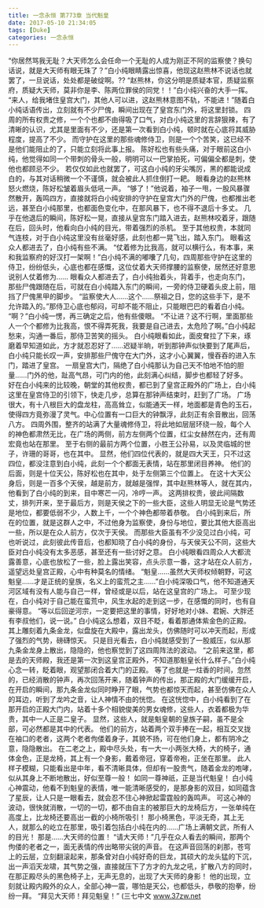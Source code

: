 ```yaml
---
title: 一念永恒 第773章 当代魁皇
date: 2017-05-10 21:34:05
tags: [Duke]
categories: 一念永恒
---
```


“你居然骂我无耻？大天师怎么会任命一个无耻的人成为刚正不阿的监察使？换句话说，就是大天师有眼无珠了？”白小纯眼睛露出惊喜，他现这赵熊林不说话也就罢了，一旦说话，处处都是破绽啊。??
“赵熊林，你这分明是质疑本官，质疑监察府，质疑大天师，莫非你是李、陈两位罪侯的同党！！”白小纯兴奋的大手一挥。
“来人，给我堵住皇宫大门，其他人可以进，这赵熊林意图不轨，不能进！”随着白小纯话语传出，立刻就有不少尸傀，瞬间出现在了皇宫东门外，将这里封锁。
四周的所有权贵之修，一个个也都不由得吸了口气，对白小纯这里的言辞狠辣，有了清晰的认识，尤其是里面有不少，还是第一次看到白小纯，顿时就在心底将其威胁程度，提高了不少。
而守护在这里的那些魂修侍卫，则是一个个苦笑，这已经不是他们能阻止的了，只能立刻将此事上报。
陈好松也有些头痛，对于眼前这白小纯，他觉得如同一个带刺的骨头一般，明明可以一巴掌拍死，可偏偏全都是刺，使他也都顾忌不少。
若仅仅如此也就罢了，可这白小纯的牙尖嘴厉，黑的都能说成白的，与其对话稍微一个不谨慎，就会被此人抓住倒打一耙。
眼看身边的赵熊林怒火燃烧，陈好松皱着眉头低吼一声。
“够了！”他说着，袖子一甩，一股风暴骤然散开，轰鸣四方，直接就将白小纯安排的守护在皇宫大门外的尸傀，也都推出老远，甚至白小纯那里，也都面色变化中，在那风暴下，也不得不退后十多丈。
几乎在他退后的瞬间，陈好松一晃，直接从皇宫东门踏入进去，赵熊林咬着牙，跟随在后，回头时，他看向白小纯的目光，带着强烈的杀机。
至于其他权贵，本就同气连枝，对于白小纯这里没有丝毫好感，此刻也都一晃飞出，踏入东门。
眼看这众人都进去了，白小纯有些不满。
“仗着修为比我高，就可以横行么，有本事，来和我监察府的好汉打一架啊！”白小纯不满的嘟囔了几句，四周那些守护在这里的侍卫，纷纷低头，心底也都在感慨，这位仗着大天师撑腰的监察使，居然还好意思说别人仗着修为……
眼看众人都进去了，白小纯抬着头，背着手，也走向东门，那些尸傀跟随在后，可就在白小纯踏入东门的瞬间，一旁的侍卫硬着头皮上前，阻挡了尸傀黑甲的脚步。
“监察使大人……这个……祭祖之日，您的这些手下，是不允许踏入的。”那侍卫心底也郁闷，可却不能不阻止，只能眼巴巴的看着白小纯。
“啊？”白小纯一愣，再三确定之后，他有些傻眼。
“不让进？这不行啊，里面那些人一个个都修为比我高，恨不得弄死我，我要是自己进去，太危险了啊。”白小纯起愁来，沟通一番后，那侍卫苦笑的摇头。
白小纯眼看如此，面皮耷拉了下来，琢磨着早知道如此，方才就忍忍好了……迟疑半晌，听到那钟声似快要到了尾声后，白小纯只能长叹一声，安排那些尸傀守在大门外，这才小心翼翼，慢吞吞的进入东门，踏进了皇宫。
一扇皇宫大门，隔绝了白小纯那认为自己天不怕地不怕的胆量……门外的他，趾高气昂，可门内的他，此刻满心纠结，脚步也都轻了好多。
好在白小纯来的比较晚，朝堂的其他权贵，都已到了皇宫正殿外的广场上，白小纯这里在皇宫侍卫的引领下，快走几步，总算在那钟声结束时，赶到了广场。
广场很大，有十八根巨大的盘龙柱，高高耸立，似能通天一样，地面都是青色的玉石，使得四方竟弥漫了灵气。中心位置有一口巨大的钟飘浮，此刻正有余音散出，回荡八方。
四周外围，整齐的站满了大量魂修侍卫，将此地如层层环绕一般，每个人的神色都肃然无比，在广场的两侧，前方左侧两个位置，红尘女赫然在内，还有周宏竟也站在那里。
至于右侧的最前方两个位置，小胜王公孙易，以及灵临城的世子，许珊的哥哥，也在其中。
显然，他们四位代表的，就是四大天王，只不过这四位，都没注意到白小纯，此刻一个个都面无表情，站在那里闭目养神。
他们的后面，则是十位天公，陈好松也在其中，处于左侧第三个位置上。
在这十大天公身后，则是一百多个天侯，越是前方，就越是强悍，其中赵熊林等人，就在其内，他看到了白小纯的到来，目中寒芒一闪，冷哼一声。
这两排权贵，彼此间隔数丈，排列开来，至于最后方，则是天侯之下的一些大臣，这些人明显无论是气势还是地位，都要低弱不少，人数上千，一个个神色都带着恭敬。
白小纯到来后，所在的位置，就是这群人之中，不过他身为监察使，身份与地位，要比其他大臣高出一些，所以是在众人前方，仅次于天侯。
而那些大臣虽有不少没见过白小纯，可也听说过，此刻彼此传音后，也都知晓了白小纯的身份，与天侯天公不同，这些大臣对白小纯没有太多恶感，甚至还有一些讨好之意。
白小纯眼看四周众人大都流露善意，心底也放松了一些，脸上露出笑容，点头示意一番，这才站在众人前方，遥望远处皇宫正殿，心中有种莫名的情绪。
“魁皇……虽然大天师权倾朝野，可这魁皇……才是正统的皇族，名义上的蛮荒之主……”白小纯深吸口气，他不知道通天河区域有没有人能与自己一样，曾经或是以后，站在这皇宫的广场上。
可至少现在，白小纯对于自己能在蛮荒中，风生水起的走到这一步，在感慨的同时，也有自豪得意。
“等以后回逆河宗，一定要把这里的事情，好好地对小妹、君婉、大胖还有李叔他们，说一说。”
白小纯这么想着，双目不眨，看着那通体紫金色的正殿。其上雕刻着九条金龙，似盘旋在大殿中，露出龙头，仿佛随时可以冲天而起，形成了强烈的气势，磅礴惊天。
只是目光看去，白小纯就感受到了一股威压，似从那九条金龙身上散出，隐隐的，他也察觉到了这四周阵法的波动。
“之前来这里，都是去的天师殿，我还是第一次到这皇宫正殿外，不知道那魁皇长什么样子。”白小纯心念一转，眨着眼，观望那闭合着大门的正殿。
等了也就是一炷香的时间，忽然的，已经消散的钟声，再次回荡开来，随着钟声的传出，那正殿的大门缓缓开启，在开启的瞬间，那九条金龙似同时睁开了眼，气势也都惊天而起，甚至仿佛在众人的耳边，听到了龙吟之音，让人神情不由的恍惚。
在这恍惚中，白小纯看到了在那开启的正殿大门内，站着十多个相貌俊美的男女魂修，这些人，衣着都极为华贵，其中一人正是二皇子。
显然，这些人，就是魁皇朝的皇族子嗣，虽不是全部，可必然都是其中的代表。
他们的前方，站着两个双手捧在一起，相互交叉拢在袖口的老者，这两个老者佝偻着身子，其貌不扬，可在他们身上，都有阴冷之意，隐隐散出。
在二老之上，殿中尽头处，有一大一小两张大椅，大的椅子，通体金色，正是龙椅，其上有一个身影，戴着帝冠，穿着帝袍，正坐在那里。
此人样子模糊，只能看出是中年，看不清晰具体，但却有一股贵气，随着金龙的咆哮，似从其身上不断地散出，好似至尊一般！
如同一尊神祇，正是当代魁皇！
白小纯心神震动，他看不到魁皇的表情，唯一能清晰感受的，是那身影的双目，如同蕴含了星辰，让人只是一眼看去，就会忍不住心神掀起雷霆般的轰鸣声。
可这心神的波动，很快就消散，一切的一切，都不由自主的被那巨大的龙椅后方，一张单纯在高度上，比龙椅还要高出一截的小椅所吸引！
那小椅黑色，平淡无奇，其上无人，就那么的屹立在那里，吸引着包括白小纯在内的……广场上满朝文武，所有人的目光！
那是……大天师的位置！
“请大天师！”几乎在众人看去的瞬间，那两个佝偻的老者之一，面无表情的传出略带尖锐的声音。
在这声音回荡的刹那，苍穹上的云层，立刻翻滚起来，那条曾对白小纯好奇的巨龙，其硕大的龙头猛的下沉，出一声滔天龙啸，其气势之强，直接就压下了方才的九龙之吼，扩散八方的同时，在那正殿尽头的黑色椅子上，无声无息的，出现了大天师的身影！
他的出现，立刻就让殿内殿外的众人，全部心神一震，哪怕是天公，也都低头，恭敬的抱拳，纷纷一拜。
“拜见大天师！拜见魁皇！”
(三七中文 www.37zw.net